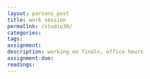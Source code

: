 ```yaml
---  
layout: parsons_post  
title: work session
permalink: /studio30/  
categories:   
tags:  
assignment: 
description: working on finals, office hours
assignment-due: 
readings: 
---  
```


